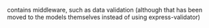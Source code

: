 contains middleware, such as data validation (although that has been moved to the models themselves instead of using express-validator)

